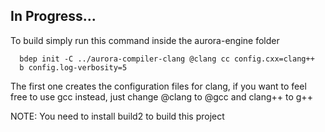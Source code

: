 ## In Progress...

To build simply run this command inside the aurora-engine folder

```
  bdep init -C ../aurora-compiler-clang @clang cc config.cxx=clang++
  b config.log-verbosity=5
```

The first one creates the configuration files for clang, if you want to feel free to use gcc instead, just change @clang to @gcc and clang++ to g++

NOTE: You need to install build2 to build this project
